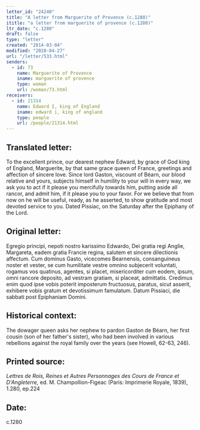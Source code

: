 ```yaml
---
letter_id: "24240"
title: "A letter from Marguerite of Provence (c.1280)"
ititle: "a letter from marguerite of provence (c.1280)"
ltr_date: "c.1280"
draft: false
type: "letter"
created: "2014-03-04"
modified: "2020-04-27"
url: "/letter/533.html"
senders:
  - id: 73
    name: Marguerite of Provence
    iname: marguerite of provence
    type: woman
    url: /woman/73.html
receivers:
  - id: 21314
    name: Edward I, king of England
    iname: edward i, king of england
    type: people
    url: /people/21314.html
---
```

<h2> Translated letter:</h2>To the excellent prince, our dearest nephew Edward, by grace of God king of England, Marguerite, by that same grace queen of France, greetings and affection of sincere love.
Since lord Gaston, viscount of Béarn, our blood relative and yours, subjects himself in humility to your will in every way, we ask you to act if it please you mercifully towards him, putting aside all rancor, and admit him, if it please you to your favor.  For we believe that from now on he will be useful, ready, as he asserted, to show gratitude and most devoted service to you.
Dated Pissiac, on the Saturday after the Epiphany of the Lord.
<h2 class="mt-4"> Original letter:</h2>Egregio principi, nepoti nostro karissimo Edwardo, Dei gratia regi Anglie, Margareta, eadem gratia Francie regina, salutem et sincere dilectionis affectum. Cum dominus Gasto, vicecomes Bearnensis, consanguineus noster et vester, se cum humilitate vestre omnino subjecerit voluntati, rogamus vos quatinus, agentes, si placet, misericorditer cum eodem, ipsum, omni rancore deposito, ad vestram gratiam, si placeat, admittatis. Credimus enim quod ipse vobis poterit imposterum fructuosus, paratus, sicut asserit, exhibere vobis gratum et devotissimum famulatum. Datum Pissiaci, die sabbati post Epiphaniam Domini.
<h2 class="mt-4"> Historical context:</h2>The dowager queen asks her nephew to pardon Gaston de Béarn, her first cousin (son of her father's sister), who had been involved in various rebellions against the royal family over the years (see Howell, 62-63, 246).
<h2 class="mt-4"> Printed source:</h2><p><em>Lettres de Rois, Reines et Autres Personnages des Cours de France et D'Angleterre,</em> ed. M. Champollion-Figeac (Paris: Imprimerie Royale, 1839), 1.280, ep.224</p><h2 class="mt-4"> Date:</h2>c.1280